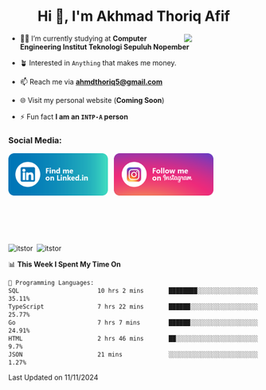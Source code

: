 <h1 align="center">Hi 👋, I'm Akhmad Thoriq Afif</h1>

<img align="right" src="https://i.giphy.com/media/VbnUQpnihPSIgIXuZv/giphy.webp" style="width:30%;">

- 👨‍🎓 I’m currently studying at **Computer Engineering Institut Teknologi Sepuluh Nopember**

- 🪴 Interested in `Anything` that makes me money.

- 📫 Reach me via **ahmdthoriq5@gmail.com**

- 🌐 Visit my personal website (**Coming Soon**)

- ⚡ Fun fact **I am an `INTP-A` person**

<h3 align="left">Social Media:</h3>
<p align="left">
<a href="https://linkedin.com/in/akhmad-thoriq-afif" target="_blank"><img align="center" src="./images/linkedin.png" alt="akhmad-thoriq-afif" width="200" /></a>&nbsp;&nbsp;
<a href="https://instagram.com/ahmdthoriq_" target="_blank"><img align="center" src="./images/instagram.png" alt="ahmdthoriq_"width="200" /></a>
</p>
</br>
</br>
</br>
</br>
<p><img align="center" src="https://github-readme-stats.vercel.app/api?username=itstor&show_icons=true&locale=en&theme=nord" alt="itstor" height="170"/>&nbsp;&nbsp;<img align="center" src="https://github-readme-stats.vercel.app/api/top-langs?username=itstor&show_icons=true&locale=en&layout=compact&theme=nord" alt="itstor" height="170" /></p>

<!--START_SECTION:waka-->
📊 **This Week I Spent My Time On** 

```text
💬 Programming Languages: 
SQL                      10 hrs 2 mins       ████████░░░░░░░░░░░░░░░░░   35.11% 
TypeScript               7 hrs 22 mins       ██████░░░░░░░░░░░░░░░░░░░   25.77% 
Go                       7 hrs 7 mins        ██████░░░░░░░░░░░░░░░░░░░   24.91% 
HTML                     2 hrs 46 mins       ██░░░░░░░░░░░░░░░░░░░░░░░   9.7% 
JSON                     21 mins             ░░░░░░░░░░░░░░░░░░░░░░░░░   1.27%

```


 Last Updated on 11/11/2024
<!--END_SECTION:waka-->

